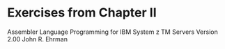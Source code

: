# Exercises from Chapter II
Assembler Language Programming
for
IBM System z TM Servers
Version 2.00
John R. Ehrman
